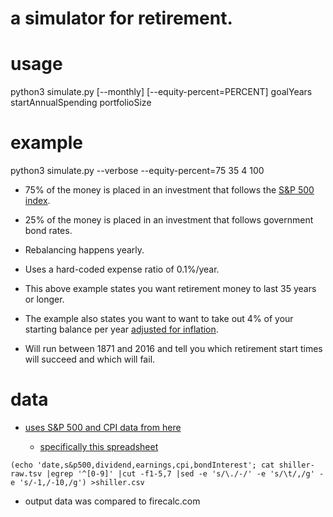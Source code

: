 a simulator for retirement.
===========================

usage
=====

python3 simulate.py [--monthly] [--equity-percent=PERCENT] goalYears startAnnualSpending portfolioSize

example
=======

python3 simulate.py --verbose --equity-percent=75 35 4 100

* 75% of the money is placed in an investment that follows the [S&P 500 index](https://en.wikipedia.org/wiki/S%26P_500_Index).

* 25% of the money is placed in an investment that follows government bond rates.

* Rebalancing happens yearly.

* Uses a hard-coded expense ratio of 0.1%/year.

* This above example states you want retirement money to last 35 years or longer.

* The example also states you want to want to take out 4% of your starting balance per year [adjusted for inflation](https://en.wikipedia.org/wiki/Consumer_price_index).

* Will run between 1871 and 2016 and tell you which retirement start times will succeed and which will fail.

data
====

* [uses S&P 500 and CPI data from here](http://www.econ.yale.edu/~shiller/data.htm)

	* [specifically this spreadsheet](http://www.econ.yale.edu/~shiller/data/ie_data.xls)

`(echo 'date,s&p500,dividend,earnings,cpi,bondInterest'; cat shiller-raw.tsv |egrep '^[0-9]' |cut -f1-5,7 |sed -e 's/\./-/' -e 's/\t/,/g' -e 's/-1,/-10,/g') >shiller.csv`

* output data was compared to firecalc.com

